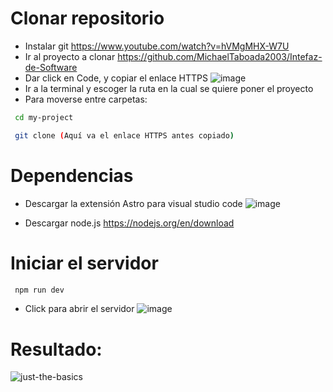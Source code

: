 # Clonar repositorio
* Instalar git https://www.youtube.com/watch?v=hVMgMHX-W7U
* Ir al proyecto a clonar https://github.com/MichaelTaboada2003/Intefaz-de-Software
* Dar click en Code, y copiar el enlace HTTPS ![image](https://github.com/MichaelTaboada2003/Intefaz-de-Software/assets/128438040/ef5702d6-f008-4dc2-823c-f9de5f175ef6)
* Ir a la terminal y escoger la ruta en la cual se quiere poner el proyecto
* Para moverse entre carpetas:
  
 ```bash
  cd my-project
```

 ```bash
  git clone (Aquí va el enlace HTTPS antes copiado)
```

# Dependencias

* Descargar la extensión Astro para visual studio code
![image](https://github.com/MichaelTaboada2003/Intefaz-de-Software/assets/128438040/1f81dd9c-de79-4c85-9ded-68958b9b5c35)

* Descargar node.js https://nodejs.org/en/download

# Iniciar el servidor

 ```cmd
  npm run dev
```

* Click para abrir el servidor
![image](https://github.com/MichaelTaboada2003/Intefaz-de-Software/assets/128438040/15fd377e-4e0e-4c11-be29-2997a2f38071)

# Resultado: 

![just-the-basics](https://github.com/withastro/astro/assets/2244813/a0a5533c-a856-4198-8470-2d67b1d7c554)


